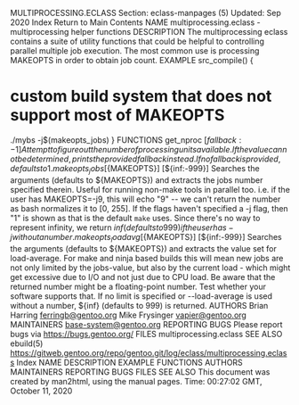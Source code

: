 MULTIPROCESSING.ECLASS
Section: eclass-manpages (5)
Updated: Sep 2020
Index Return to Main Contents
NAME
multiprocessing.eclass - multiprocessing helper functions
DESCRIPTION
The multiprocessing eclass contains a suite of utility functions that could be helpful to controlling parallel multiple job execution. The most common use is processing MAKEOPTS in order to obtain job count.
EXAMPLE
src_compile() {
  # custom build system that does not support most of MAKEOPTS
  ./mybs -j$(makeopts_jobs)
}
FUNCTIONS
get_nproc [${fallback:-1}]
Attempt to figure out the number of processing units available. If the value can not be determined, prints the provided fallback instead. If no fallback is provided, defaults to 1.
makeopts_jobs [${MAKEOPTS}] [${inf:-999}]
Searches the arguments (defaults to ${MAKEOPTS}) and extracts the jobs number specified therein. Useful for running non-make tools in parallel too. i.e. if the user has MAKEOPTS=-j9, this will echo "9" -- we can't return the number as bash normalizes it to [0, 255]. If the flags haven't specified a -j flag, then "1" is shown as that is the default `make` uses. Since there's no way to represent infinity, we return ${inf} (defaults to 999) if the user has -j without a number.
makeopts_loadavg [${MAKEOPTS}] [${inf:-999}]
Searches the arguments (defaults to ${MAKEOPTS}) and extracts the value set for load-average. For make and ninja based builds this will mean new jobs are not only limited by the jobs-value, but also by the current load - which might get excessive due to I/O and not just due to CPU load. Be aware that the returned number might be a floating-point number. Test whether your software supports that. If no limit is specified or --load-average is used without a number, ${inf} (defaults to 999) is returned.
AUTHORS
Brian Harring <ferringb@gentoo.org>
Mike Frysinger <vapier@gentoo.org>
MAINTAINERS
base-system@gentoo.org
REPORTING BUGS
Please report bugs via https://bugs.gentoo.org/
FILES
multiprocessing.eclass
SEE ALSO
ebuild(5)
https://gitweb.gentoo.org/repo/gentoo.git/log/eclass/multiprocessing.eclass
Index
NAME
DESCRIPTION
EXAMPLE
FUNCTIONS
AUTHORS
MAINTAINERS
REPORTING BUGS
FILES
SEE ALSO
This document was created by man2html, using the manual pages.
Time: 00:27:02 GMT, October 11, 2020